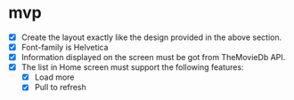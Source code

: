 # mvp

- [x] Create the layout exactly like the design provided in the above section. 
- [x] Font-family is Helvetica
- [x] Information displayed on the screen must be got from TheMovieDb API.
- [x] The list in Home screen must support the following features:
     + [x] Load more
     + [x] Pull to refresh

